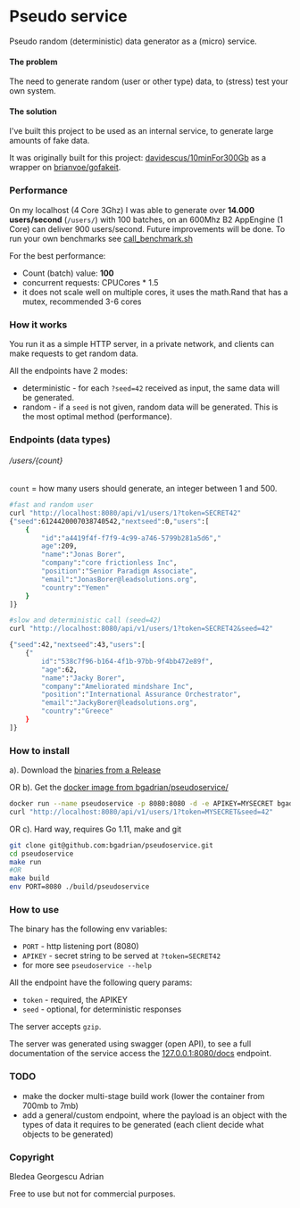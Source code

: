 # Pseudo service

Pseudo random (deterministic) data generator as a (micro) service.

#### The problem
The need to generate random (user or other type) data, to (stress) test your own system. 

#### The solution
I've built this project to be used as an internal service, to generate large amounts of fake data.

It was originally built for this project: [davidescus/10minFor300Gb](https://github.com/davidescus/10minFor300Gb) as a wrapper on [brianvoe/gofakeit](https://github.com/brianvoe/gofakeit).

### Performance 
 
On my localhost (4 Core 3Ghz) I was able to generate over **14.000 users/second** (`/users/`) with 100 batches, on an 600Mhz B2 AppEngine (1 Core) can deliver 900 users/second. 
Future improvements will be done. To run your own benchmarks see [call_benchmark.sh](./call_benchmark.sh)

For the best performance: 
* Count (batch) value: **100**
* concurrent requests: CPUCores * 1.5
* it does not scale well on multiple cores, it uses the math.Rand that has a mutex, recommended 3-6 cores

### How it works

You run it as a simple HTTP server, in a private network, and clients can make requests to get random data. 

 All the endpoints have 2 modes:
* deterministic - for each `?seed=42` received as input, the same data will be generated.
* random - if a `seed` is not given, random data will be generated. This is the most optimal method (performance).

### Endpoints (data types)

###### /users/{count}
`count` = how many users should generate, an integer between 1 and 500.


```bash
#fast and random user
curl "http://localhost:8080/api/v1/users/1?token=SECRET42"
{"seed":6124420007038740542,"nextseed":0,"users":[
    {
        "id":"a4419f4f-f7f9-4c99-a746-5799b281a5d6","
        age":209,
        "name":"Jonas Borer",
        "company":"core frictionless Inc",
        "position":"Senior Paradigm Associate",
        "email":"JonasBorer@leadsolutions.org",
        "country":"Yemen"
    }
]}

#slow and deterministic call (seed=42)
curl "http://localhost:8080/api/v1/users/1?token=SECRET42&seed=42"

{"seed":42,"nextseed":43,"users":[
    {"
        id":"538c7f96-b164-4f1b-97bb-9f4bb472e89f",
        "age":62,
        "name":"Jacky Borer",
        "company":"Ameliorated mindshare Inc",
        "position":"International Assurance Orchestrator",
        "email":"JackyBorer@leadsolutions.org",
        "country":"Greece"
    }
]}
```

### How to install

a). Download the [binaries from a Release](https://github.com/bgadrian/pseudoservice/releases)

OR b). Get the [docker image from bgadrian/pseudoservice/](https://hub.docker.com/r/bgadrian/pseudoservice/)
```bash
docker run --name pseudoservice -p 8080:8080 -d -e APIKEY=MYSECRET bgadrian/pseudoservice
curl "http://localhost:8080/api/v1/users/1?token=MYSECRET&seed=42"

```

OR c). Hard way, requires Go 1.11, make and git
```bash
git clone git@github.com:bgadrian/pseudoservice.git
cd pseudoservice
make run
#OR
make build
env PORT=8080 ./build/pseudoservice
```

### How to use

The binary has the following env variables:
* `PORT` - http listening port (8080)
* `APIKEY` - secret string to be served at `?token=SECRET42` 
* for more see `pseudoservice --help`

All the endpoint have the following query params:
* `token` - required, the APIKEY
* `seed` - optional, for deterministic responses


The server accepts `gzip`.

The server was generated using swagger (open API), to see a full documentation of the service access the [127.0.0.1:8080/docs](http://127.0.0.1:8080/docs) endpoint.

### TODO
* make the docker multi-stage build work (lower the container from 700mb to 7mb)
* add a general/custom endpoint, where the payload is an object with the types of data it requires to be generated (each client decide what objects to be generated)

### Copyright
Bledea Georgescu Adrian 

Free to use but not for commercial purposes.


 

